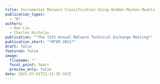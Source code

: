 ```yaml
---
title: Incremental Malware Classification Using Hidden Markov Models
publication_types:
  - "0"
authors:
  - Ran Liu
  - Charles Nicholas
publication: "*The 12th Annual Malware Technical Exchange Meeting*"
publication_short: "*MTEM 2021*"
draft: false
featured: false
image:
  filename: ""
  focal_point: Smart
  preview_only: false
date: 2021-07-01T22:12:38.347Z
---
```

